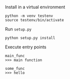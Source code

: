 Install in a virtual environment

    python -m venv testenv
    source testenv/bin/activate

Run `setup.py`

    python setup.py install

Execute entry points

    main_func
    >>> main function

    some_func
    >>> hello


